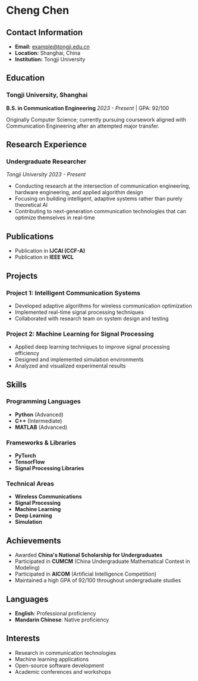 # Cheng Chen

## Contact Information
- **Email:** example@tongji.edu.cn
- **Location:** Shanghai, China
- **Institution:** Tongji University

## Education

### Tongji University, Shanghai
**B.S. in Communication Engineering**
*2023 - Present* | GPA: 92/100

Originally Computer Science; currently pursuing coursework aligned with Communication Engineering after an attempted major transfer.

## Research Experience

### Undergraduate Researcher
*Tongji University*
*2023 - Present*

- Conducting research at the intersection of communication engineering, hardware engineering, and applied algorithm design
- Focusing on building intelligent, adaptive systems rather than purely theoretical AI
- Contributing to next-generation communication technologies that can optimize themselves in real-time

## Publications

- Publication in **IJCAI (CCF-A)**
- Publication in **IEEE WCL**

## Projects

### Project 1: Intelligent Communication Systems
- Developed adaptive algorithms for wireless communication optimization
- Implemented real-time signal processing techniques
- Collaborated with research team on system design and testing

### Project 2: Machine Learning for Signal Processing
- Applied deep learning techniques to improve signal processing efficiency
- Designed and implemented simulation environments
- Analyzed and visualized experimental results

## Skills

### Programming Languages
- **Python** (Advanced)
- **C++** (Intermediate)
- **MATLAB** (Advanced)

### Frameworks & Libraries
- **PyTorch**
- **TensorFlow**
- **Signal Processing Libraries**

### Technical Areas
- **Wireless Communications**
- **Signal Processing**
- **Machine Learning**
- **Deep Learning**
- **Simulation**

## Achievements

- Awarded **China's National Scholarship for Undergraduates**
- Participated in **CUMCM** (China Undergraduate Mathematical Contest in Modeling)
- Participated in **AICOM** (Artificial Intelligence Competition)
- Maintained a high GPA of 92/100 throughout undergraduate studies

## Languages

- **English**: Professional proficiency
- **Mandarin Chinese**: Native proficiency

## Interests

- Research in communication technologies
- Machine learning applications
- Open-source software development
- Academic conferences and workshops